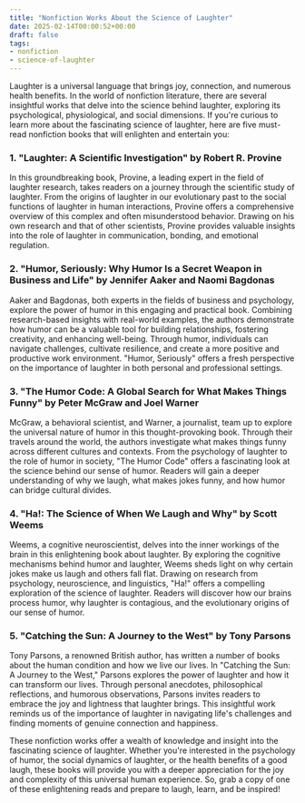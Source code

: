 ```yaml
---
title: "Nonfiction Works About the Science of Laughter"
date: 2025-02-14T00:00:52+00:00
draft: false
tags:
- nonfiction
- science-of-laughter
---
```


Laughter is a universal language that brings joy, connection, and numerous health benefits. In the world of nonfiction literature, there are several insightful works that delve into the science behind laughter, exploring its psychological, physiological, and social dimensions. If you're curious to learn more about the fascinating science of laughter, here are five must-read nonfiction books that will enlighten and entertain you:

### 1. "Laughter: A Scientific Investigation" by Robert R. Provine

In this groundbreaking book, Provine, a leading expert in the field of laughter research, takes readers on a journey through the scientific study of laughter. From the origins of laughter in our evolutionary past to the social functions of laughter in human interactions, Provine offers a comprehensive overview of this complex and often misunderstood behavior. Drawing on his own research and that of other scientists, Provine provides valuable insights into the role of laughter in communication, bonding, and emotional regulation.

### 2. "Humor, Seriously: Why Humor Is a Secret Weapon in Business and Life" by Jennifer Aaker and Naomi Bagdonas

Aaker and Bagdonas, both experts in the fields of business and psychology, explore the power of humor in this engaging and practical book. Combining research-based insights with real-world examples, the authors demonstrate how humor can be a valuable tool for building relationships, fostering creativity, and enhancing well-being. Through humor, individuals can navigate challenges, cultivate resilience, and create a more positive and productive work environment. "Humor, Seriously" offers a fresh perspective on the importance of laughter in both personal and professional settings.

### 3. "The Humor Code: A Global Search for What Makes Things Funny" by Peter McGraw and Joel Warner

McGraw, a behavioral scientist, and Warner, a journalist, team up to explore the universal nature of humor in this thought-provoking book. Through their travels around the world, the authors investigate what makes things funny across different cultures and contexts. From the psychology of laughter to the role of humor in society, "The Humor Code" offers a fascinating look at the science behind our sense of humor. Readers will gain a deeper understanding of why we laugh, what makes jokes funny, and how humor can bridge cultural divides.

### 4. "Ha!: The Science of When We Laugh and Why" by Scott Weems

Weems, a cognitive neuroscientist, delves into the inner workings of the brain in this enlightening book about laughter. By exploring the cognitive mechanisms behind humor and laughter, Weems sheds light on why certain jokes make us laugh and others fall flat. Drawing on research from psychology, neuroscience, and linguistics, "Ha!" offers a compelling exploration of the science of laughter. Readers will discover how our brains process humor, why laughter is contagious, and the evolutionary origins of our sense of humor.

### 5. "Catching the Sun: A Journey to the West" by Tony Parsons

Tony Parsons, a renowned British author, has written a number of books about the human condition and how we live our lives. In "Catching the Sun: A Journey to the West," Parsons explores the power of laughter and how it can transform our lives. Through personal anecdotes, philosophical reflections, and humorous observations, Parsons invites readers to embrace the joy and lightness that laughter brings. This insightful work reminds us of the importance of laughter in navigating life's challenges and finding moments of genuine connection and happiness.

These nonfiction works offer a wealth of knowledge and insight into the fascinating science of laughter. Whether you're interested in the psychology of humor, the social dynamics of laughter, or the health benefits of a good laugh, these books will provide you with a deeper appreciation for the joy and complexity of this universal human experience. So, grab a copy of one of these enlightening reads and prepare to laugh, learn, and be inspired!